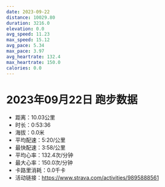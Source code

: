 ```yaml
---
date: 2023-09-22
distance: 10029.80
duration: 3216.0
elevation: 0.0
avg_speed: 11.23
max_speed: 15.12
avg_pace: 5.34
max_pace: 3.97
avg_heartrate: 132.4
max_heartrate: 150.0
calories: 0.0
---
```


# 2023年09月22日 跑步数据

- 距离：10.03公里
- 时长：0:53:36
- 海拔：0.0米
- 平均配速：5:20/公里
- 最快配速：3:58/公里
- 平均心率：132.4次/分钟
- 最大心率：150.0次/分钟
- 卡路里消耗：0.0千卡
- 活动链接：https://www.strava.com/activities/9895888561
